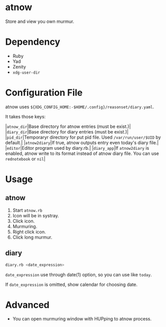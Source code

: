 # atnow

Store and view you own murmur.

# Dependency

* Ruby
* Yad
* Zenity
* `xdg-user-dir`

# Configuration File

atnow uses `${XDG_CONFIG_HOME:-$HOME/.config}/reasonset/diary.yaml`.

It takes those keys:

|`atnow_dir`|Base directory for atnow entries (must be exist.)|
|`diary_dir`|Base directory for diary entries (must be exist.)|
|`pid_dir`|Temporaryr directory for put pid file. Used `/var/run/user/$UID` by default.|
|`atnow2diary`|If true, atnow outputs entry even today's diary file.|
|`editor`|Editor program used by diary.rb.|
|`diary_app`|If `atnow2diary` is enabled, atnow write to its format instead of atnow diary file. You can use `rednotebook` or `nil`|

# Usage

## atnow

1. Start `atnow.rb`
2. Icon will be in systray.
3. Click icon.
4. Murmuring.
5. Right click icon.
6. Click long murmur.

## diary

```bash
diary.rb <date_expression>
```

`date_expression` use through date(1) option, so you can use like `today`.

If `date_expression` is omitted, show calendar for choosing date.

# Advanced

* You can open murmuring window with HUPping to atnow process.
